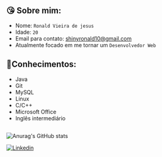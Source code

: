 ## 😘 Sobre mim:

-   Nome:  `Ronald Vieira de jesus`
-   Idade:  `20`
-   Email para contato:  [shinyronald10@gmail.com](mailto:shinyronald10@gmail.com)
-   Atualmente focado em me tornar um  `Desenvolvedor Web`

## 🧠Conhecimentos:
-   Java
-   Git
- MySQL
- Linux
- C/C++
- Microsoft Office
- Inglês intermediário 
##
![Anurag's GitHub stats](https://github-readme-stats.vercel.app/api?username=ShinyRonald&show_icons=true&theme=radical)

[![Linkedin](https://img.shields.io/badge/LinkedIn-0077B5?style=for-the-badge&logo=linkedin&logoColor=white)](https://www.linkedin.com/in/ronald-vieira-de-jesus-a845b9190/)
